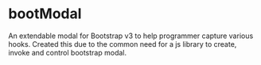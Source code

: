 # bootModal
An extendable modal for Bootstrap v3 to help programmer capture various hooks. Created this due to the common need for a js library to create, invoke and control bootstrap modal.